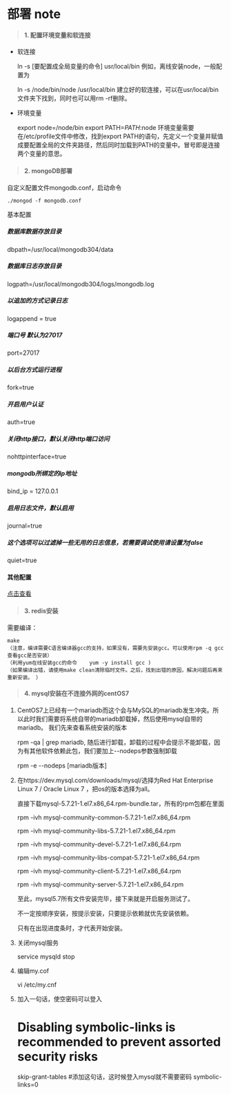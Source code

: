 部署 note
===========================
> #### 1. 配置环境变量和软连接
+ 软连接


    ln -s [要配置成全局变量的命令] usr/local/bin
例如，离线安装node，一般配置为

    ln -s /node/bin/node /usr/local/bin
建立好的软连接，可以在usr/local/bin文件夹下找到，同时也可以用rm -rf删除。
+ 环境变量


    export node=/node/bin
    export PATH=$PATH:$node
环境变量需要在/etc/profile文件中修改，找到export&nbsp;PATH的语句，先定义一个变量并赋值成要配置全局的文件夹路径，然后同时加载到PATH的变量中。冒号即是连接两个变量的意思。
> #### 2. mongoDB部署
自定义配置文件mongodb.conf，启动命令

    ./mongod -f mongodb.conf
基本配置

##### 数据库数据存放目录

dbpath=/usr/local/mongodb304/data
##### 数据库日志存放目录
logpath=/usr/local/mongodb304/logs/mongodb.log 
##### 以追加的方式记录日志
logappend = true
##### 端口号 默认为27017
port=27017 
##### 以后台方式运行进程
fork=true 
##### 开启用户认证
auth=true
##### 关闭http接口，默认关闭http端口访问
nohttpinterface=true
##### mongodb所绑定的ip地址
bind_ip = 127.0.0.1 
##### 启用日志文件，默认启用
journal=true 
##### 这个选项可以过滤掉一些无用的日志信息，若需要调试使用请设置为false
quiet=true 

#### 其他配置
<a href='https://www.cnblogs.com/xuange306/p/6074078.html'>点击查看</a>

> #### 3. redis安装

需要编译：

    make        
    （注意，编译需要C语言编译器gcc的支持，如果没有，需要先安装gcc。可以使用rpm -q gcc查看gcc是否安装）
    （利用yum在线安装gcc的命令    yum -y install gcc )
    （如果编译出错，请使用make clean清除临时文件。之后，找到出错的原因，解决问题后再来重新安装。 ）

> #### 4. mysql安装在不连接外网的centOS7 

1. CentOS7上已经有一个mariadb而这个会与MySQL的mariadb发生冲突。所以此时我们需要将系统自带的mariadb卸载掉，然后使用mysql自带的mariadb。
我们先来查看系统安装的版本

    
    rpm -qa | grep mariadb,
随后进行卸载，卸载的过程中会提示不能卸载，因为有其他软件依赖此包，我们要加上--nodeps参数强制卸载

    rpm -e --nodeps [mariadb版本]
2. 在https://dev.mysql.com/downloads/mysql/选择为Red Hat Enterprise Linux 7 / Oracle Linux 7 ，把os的版本选择为all。 
   
   直接下载mysql-5.7.21-1.el7.x86_64.rpm-bundle.tar，所有的rpm包都在里面
   
   rpm -ivh mysql-community-common-5.7.21-1.el7.x86_64.rpm
   
   rpm -ivh mysql-community-libs-5.7.21-1.el7.x86_64.rpm
   
   rpm -ivh mysql-community-devel-5.7.21-1.el7.x86_64.rpm
   
   rpm -ivh mysql-community-libs-compat-5.7.21-1.el7.x86_64.rpm
   
   rpm -ivh mysql-community-client-5.7.21-1.el7.x86_64.rpm
   
   rpm -ivh mysql-community-server-5.7.21-1.el7.x86_64.rpm
   
   至此，mysql5.7所有文件安装完毕，接下来就是开启服务测试了。 
   
   不一定按顺序安装，按提示安装，只要提示依赖就优先安装依赖。
   
   只有在出现进度条时，才代表开始安装。
   
3. 关闭mysql服务


    service mysqld stop
4. 编辑my.cof


    vi /etc/my.cnf
5. 加入一句话，使空密码可以登入


    # Disabling symbolic-links is recommended to prevent assorted security risks
    skip-grant-tables     #添加这句话，这时候登入mysql就不需要密码
    symbolic-links=0
   


